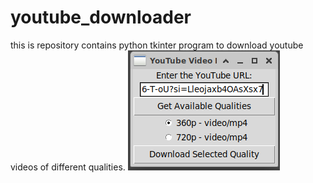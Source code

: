 # youtube_downloader
this is repository contains python tkinter program to download youtube videos of different qualities.
![youtube downloader](https://github.com/chintu4/youtube_downloader/blob/main/Screenshot_2023-09-13_15-38-22.png)
